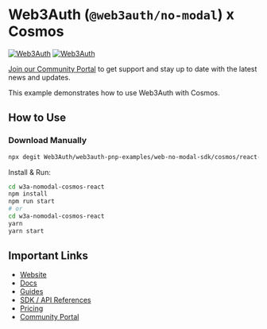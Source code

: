 # Web3Auth (`@web3auth/no-modal`) x Cosmos

[![Web3Auth](https://img.shields.io/badge/Web3Auth-SDK-blue)](https://web3auth.io/docs/sdk/web/no-modal/)
[![Web3Auth](https://img.shields.io/badge/Web3Auth-Community-cyan)](https://community.web3auth.io)

[Join our Community Portal](https://community.web3auth.io/) to get support and stay up to date with the latest news and updates.

This example demonstrates how to use Web3Auth with Cosmos.

## How to Use

### Download Manually

```bash
npx degit Web3Auth/web3auth-pnp-examples/web-no-modal-sdk/cosmos/react-cosmos-no-modal-example w3a-nomodal-cosmos-react
```

Install & Run:

```bash
cd w3a-nomodal-cosmos-react
npm install
npm run start
# or
cd w3a-nomodal-cosmos-react
yarn
yarn start
```

## Important Links

- [Website](https://web3auth.io)
- [Docs](https://web3auth.io/docs)
- [Guides](https://web3auth.io/docs/guides)
- [SDK / API References](https://web3auth.io/docs/sdk)
- [Pricing](https://web3auth.io/pricing.html)
- [Community Portal](https://community.web3auth.io)